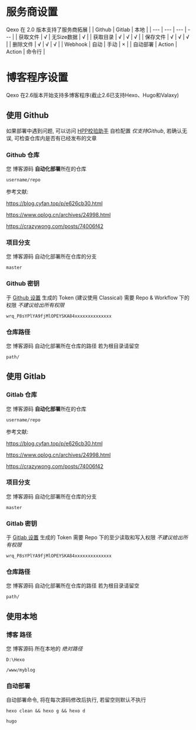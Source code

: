 # 服务商设置
Qexo 在 2.0 版本支持了服务商拓展
|  | Github | Gitlab | 本地 |
| --- | --- | --- | --- |
| 获取文件 | √ | 无Size数据 | √ |
| 获取目录 | √ | √ | √ |
| 保存文件 | √ | √ | √ |
| 删除文件 | √ | √ | √ |
| Webhook | 自动 | 手动 | × |
| 自动部署 | Action | Action | 命令行 |
# 博客程序设置
Qexo 在2.6版本开始支持多博客程序(截止2.6已支持Hexo、Hugo和Valaxy)
## 使用 Github
如果部署中遇到问题, 可以访问 [HPP校验助手](https://hexoplusplus.cronfly.workers.dev/?step=start) 自检配置 *仅支持Github*, 若确认无误, 可检查仓库内是否有已经发布的文章
### Github 仓库
您 博客源码 **自动化部署**所在的仓库
```
username/repo
```
参考文献: 

https://blog.cyfan.top/p/e626cb30.html

https://www.oplog.cn/archives/24998.html

https://crazywong.com/posts/74006f42
### 项目分支
您 博客源码 自动化部署所在仓库的分支
```
master
```
### Github 密钥
于 [Github 设置](https://github.com/settings/tokens) 生成的 Token (建议使用 Classical)
需要 Repo & Workflow 下的权限 *不建议给出所有权限*
```
wrq_P8sYPlYA9fjMlOPEYSKA84xxxxxxxxxxxxxx
```
### 仓库路径
您 博客源码 自动化部署所在仓库的路径 若为根目录请留空
```
path/
```
## 使用 Gitlab
### Gitlab 仓库
您 博客源码 **自动化部署**所在的仓库
```
username/repo
```
参考文献: 

https://blog.cyfan.top/p/e626cb30.html

https://www.oplog.cn/archives/24998.html

https://crazywong.com/posts/74006f42
### 项目分支
您 博客源码 自动化部署所在仓库的分支
```
master
```
### Gitlab 密钥
于 [Gitlab 设置](https://gitlab.com/-/profile/personal_access_tokens) 生成的 Token 
需要 Repo 下的至少读取和写入权限 *不建议给出所有权限*
```
wrq_P8sYPlYA9fjMlOPEYSKA84xxxxxxxxxxxxxx
```
### 仓库路径
您 博客源码 自动化部署所在仓库的路径 若为根目录请留空
```
path/
```
## 使用本地
### 博客 路径
您 博客源码 所在本地的 *绝对路径*
```
D:\Hexo
```
```
/www/myblog
```
### 自动部署
自动部署命令, 将在每次源码修改后执行, 若留空则默认不执行
```
hexo clean && hexo g && hexo d
```
```
hugo
```
